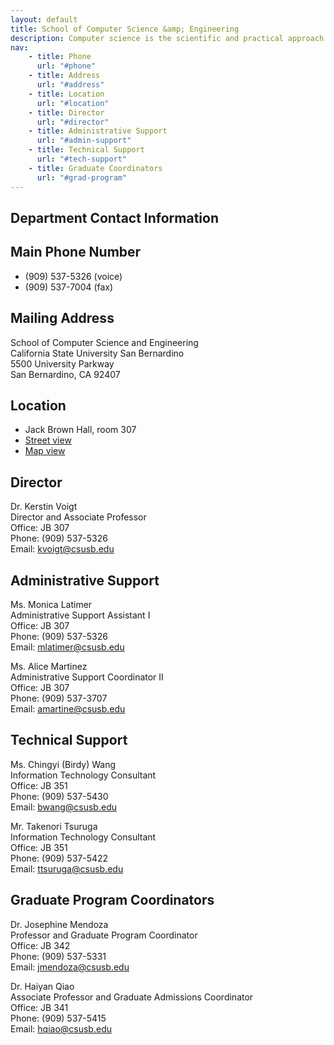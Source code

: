 ```yaml
---
layout: default
title: School of Computer Science &amp; Engineering
description: Computer science is the scientific and practical approach to computation and its applications.
nav:
    - title: Phone
      url: "#phone"
    - title: Address
      url: "#address"
    - title: Location
      url: "#location"
    - title: Director
      url: "#director"
    - title: Administrative Support
      url: "#admin-support"
    - title: Technical Support
      url: "#tech-support"
    - title: Graduate Coordinators
      url: "#grad-program"
---
```


## Department __Contact Information__

## Main Phone Number

- (909) 537-5326 (voice)
- (909) 537-7004 (fax)

## Mailing Address

School of Computer Science and Engineering <br>
California State University San Bernardino <br>
5500 University Parkway <br>
San Bernardino, CA 92407

## Location

- Jack Brown Hall, room 307
- [Street view](https://www.google.com/maps/place/34%C2%B010'52.0%22N+117%C2%B019'17.5%22W/@34.180681,-117.32154,3a,75y,359.79h,90t/data=!3m5!1e1!3m3!1saetdByrsh0RI676iOqBBew!2e0!3e5!4m2!3m1!1s0x0:0x0)
- [Map view][map]

## Director

Dr. Kerstin Voigt <br>
Director and Associate Professor <br>
Office: JB 307 <br>
Phone: (909) 537-5326 <br>
Email: kvoigt@csusb.edu

## Administrative Support

Ms. Monica Latimer <br>
Administrative Support Assistant I <br>
Office: JB 307 <br>
Phone: (909) 537-5326 <br>
Email: mlatimer@csusb.edu

Ms. Alice Martinez <br>
Administrative Support Coordinator II <br>
Office: JB 307 <br>
Phone: (909) 537-3707 <br>
Email: amartine@csusb.edu

## Technical Support

Ms. Chingyi (Birdy) Wang <br>
Information Technology Consultant <br>
Office: JB 351 <br>
Phone: (909) 537-5430 <br>
Email: bwang@csusb.edu

Mr. Takenori Tsuruga <br>
Information Technology Consultant <br>
Office: JB 351 <br>
Phone: (909) 537-5422 <br>
Email: ttsuruga@csusb.edu

## Graduate Program Coordinators

Dr. Josephine Mendoza <br>
Professor and Graduate Program Coordinator <br>
Office: JB 342 <br>
Phone: (909) 537-5331 <br>
Email: jmendoza@csusb.edu

Dr. Haiyan Qiao <br>
Associate Professor and Graduate Admissions Coordinator <br>
Office: JB 341 <br>
Phone: (909) 537-5415 <br>
Email: hqiao@csusb.edu


[map]: http://maps.google.com/maps?q=34.1811,-117.32152(Department+of+Computer+Science+and+Engineering)

